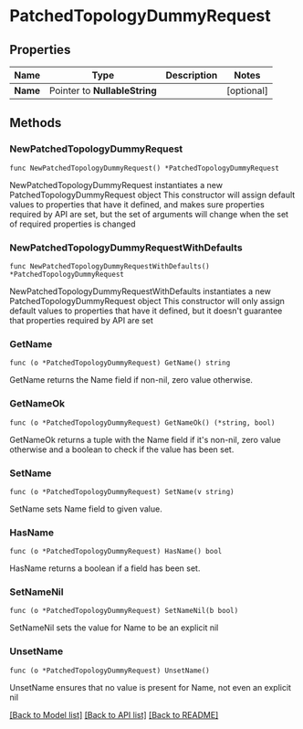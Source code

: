 # PatchedTopologyDummyRequest

## Properties

Name | Type | Description | Notes
------------ | ------------- | ------------- | -------------
**Name** | Pointer to **NullableString** |  | [optional] 

## Methods

### NewPatchedTopologyDummyRequest

`func NewPatchedTopologyDummyRequest() *PatchedTopologyDummyRequest`

NewPatchedTopologyDummyRequest instantiates a new PatchedTopologyDummyRequest object
This constructor will assign default values to properties that have it defined,
and makes sure properties required by API are set, but the set of arguments
will change when the set of required properties is changed

### NewPatchedTopologyDummyRequestWithDefaults

`func NewPatchedTopologyDummyRequestWithDefaults() *PatchedTopologyDummyRequest`

NewPatchedTopologyDummyRequestWithDefaults instantiates a new PatchedTopologyDummyRequest object
This constructor will only assign default values to properties that have it defined,
but it doesn't guarantee that properties required by API are set

### GetName

`func (o *PatchedTopologyDummyRequest) GetName() string`

GetName returns the Name field if non-nil, zero value otherwise.

### GetNameOk

`func (o *PatchedTopologyDummyRequest) GetNameOk() (*string, bool)`

GetNameOk returns a tuple with the Name field if it's non-nil, zero value otherwise
and a boolean to check if the value has been set.

### SetName

`func (o *PatchedTopologyDummyRequest) SetName(v string)`

SetName sets Name field to given value.

### HasName

`func (o *PatchedTopologyDummyRequest) HasName() bool`

HasName returns a boolean if a field has been set.

### SetNameNil

`func (o *PatchedTopologyDummyRequest) SetNameNil(b bool)`

 SetNameNil sets the value for Name to be an explicit nil

### UnsetName
`func (o *PatchedTopologyDummyRequest) UnsetName()`

UnsetName ensures that no value is present for Name, not even an explicit nil

[[Back to Model list]](../README.md#documentation-for-models) [[Back to API list]](../README.md#documentation-for-api-endpoints) [[Back to README]](../README.md)


